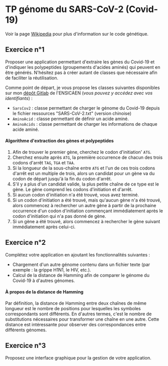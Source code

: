 # TP génome du SARS-CoV-2 (Covid-19)


Voir la page [Wikipedia](https://fr.wikipedia.org/wiki/Code_génétique) pour plus d'information sur le code génétique. 

## Exercice n°1
Proposer une application permettant d'extraire les gènes du Covid-19 et d'indiquer les polypeptides 
(groupements d'acides aminés) qui peuvent en être générés. N'hésitez pas à créer autant de classes que 
nécessaire afin de faciliter la réutilisation.

Comme point de départ, je vous propose les classes suivantes disponibles sur mon 
[dépôt Gitlab](https://gitlab.ecole.ensicaen.fr/alebret/tpjava/-/tree/master/divers/covid19) 
de l'ENSICAEN (*vous pouvez y accédez avec vos identifiants*) : 

- `SarsCov2` : classe permettant de charger le génome du Covid-19 depuis le fichier ressources "SARS-CoV-2.txt" (version chinoise)
- `AminoAcid` : classe permettant de définir un acide aminé.
- `AminoAcids` : classe permettant de charger les informations de chaque acide aminé. 

#### Algorithme d'extraction des gènes et polypeptides
1. Afin de trouver le premier gène, cherchez le codon d'initiation' `ATG`.
2. Cherchez ensuite après `ATG`, la première occurrence de chacun des trois codons d'arrêt `TAG`, `TGA` et `TAA`.
3. Si la longueur de la sous-chaîne entre `ATG` et l'un de ces trois codons d'arrêt est un multiple de trois, alors un candidat pour un gène va du codon de départ jusqu'à la fin du codon d'arrêt.
3. S'il y a plus d'un candidat valide, la plus petite chaîne de ce type est le gène. Le gène comprend les codons d'initiation et d'arrêt.
4. Si aucun codon d'initiation n'a été trouvé, vous avez terminé.
5. Si un codon d'initiation a été trouvé, mais qu'aucun gène n'a été trouvé, alors commencez à rechercher un autre gène à partir de la prochaine occurrence d'un codon d'initiation commençant immédiatement après le codon d'initiation qui n'a pas donné de gène.
6. Si un gène a été trouvé, alors commencez à rechercher le gène suivant immédiatement après celui-ci.

## Exercice n°2
Complétez votre application en ajoutant les fonctionnalités suivantes :
- Chargement d'un autre génome contenu dans un fichier texte (par exemple : la grippe H1N1, le HIV, etc.).
- Calcul de la distance de Hamming afin de comparer le génome du Covid-19 à d'autres génomes. 

#### À propos de la distance de Hamming
Par définition, la distance de Hamming entre deux chaînes de même longueur est le nombre de positions pour lesquelles 
les symboles correspondants sont différents. En d'autres termes, c'est le nombre de substitutions nécessaires 
pour transformer une chaîne en une autre. Cette distance est intéressante pour observer des correspondances entre
différents génomes.

## Exercice n°3
Proposez une interface graphique pour la gestion de votre application.

